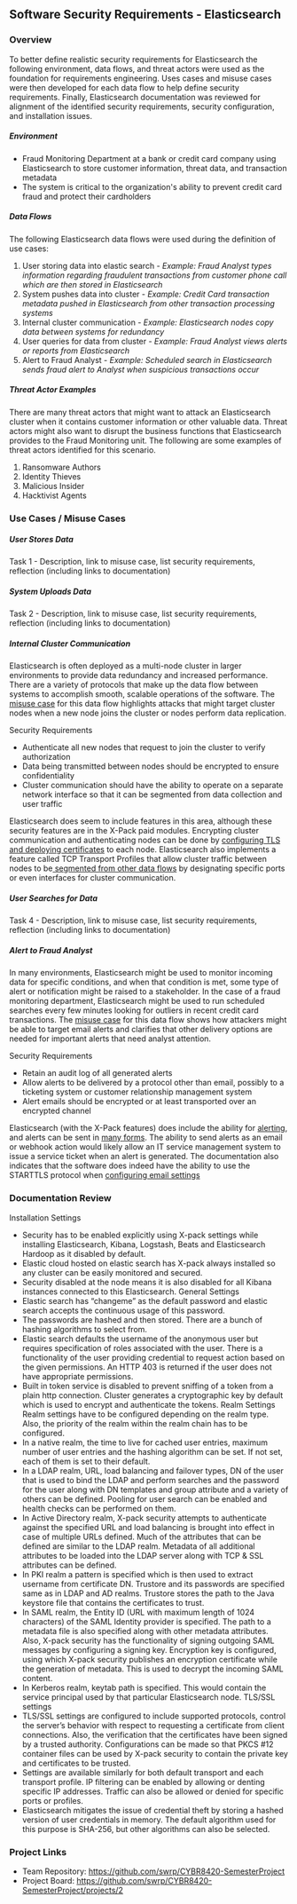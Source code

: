 ## Software Security Requirements - Elasticsearch


### Overview
To better define realistic security requirements for Elasticsearch the following environment, data flows, and threat actors were used as the foundation for requirements engineering.  Uses cases and misuse cases were then developed for each data flow to help define security requirements.  Finally, Elasticsearch documentation was reviewed for alignment of the identified security requirements, security configuration, and installation issues.

##### Environment 
* Fraud Monitoring Department at a bank or credit card company using Elasticsearch to store customer information, threat data, and transaction metadata
* The system is critical to the organization's ability to prevent credit card fraud and protect their cardholders

##### Data Flows
The following Elasticsearch data flows were used during the definition of use cases:
1. User storing data into elastic search - *Example: Fraud Analyst types information regarding fraudulent transactions from customer phone call which are then stored in Elasticsearch*
2. System pushes data into cluster - *Example: Credit Card transaction metadata pushed in Elasticsearch from other transaction processing systems*
3. Internal cluster communication - *Example: Elasticsearch nodes copy data between systems for redundancy*
4. User queries for data from cluster - *Example: Fraud Analyst views alerts or reports from Elasticsearch*
5. Alert to Fraud Analyst - *Example: Scheduled search in Elasticsearch sends fraud alert to Analyst when suspicious transactions occur*

##### Threat Actor Examples
There are many threat actors that might want to attack an Elasticsearch cluster when it contains customer information or other valuable data.  Threat actors might also want to disrupt the business functions that Elasticsearch provides to the Fraud Monitoring unit.  The following are some examples of threat actors identified for this scenario.
1. Ransomware Authors
2. Identity Thieves
3. Malicious Insider
4. Hacktivist Agents

### Use Cases / Misuse Cases

##### User Stores Data 
Task 1 - Description, link to misuse case, list security requirements, reflection (including links to documentation)  

##### System Uploads Data
Task 2 - Description, link to misuse case, list security requirements, reflection (including links to documentation)  

##### Internal Cluster Communication
Elasticsearch is often deployed as a multi-node cluster in larger environments to provide data redundancy and increased performance.  There are a variety of protocols that make up the data flow between systems to accomplish smooth, scalable operations of the software.  The [misuse case](https://github.com/swrp/CYBR8420-SemesterProject/blob/master/Misuse%20Cases/Misuse%20Case_Elasticsearch_Cluster%20Communication.jpg) for this data flow highlights attacks that might target cluster nodes when a new node joins the cluster or  nodes perform data replication.  

Security Requirements
* Authenticate all new nodes that request to join the cluster to verify authorization
* Data being transmitted between nodes should be encrypted to ensure confidentiality
* Cluster communication should have the ability to operate on a separate network interface so that it can be segmented from data collection and user traffic

Elasticsearch does seem to include features in this area, although these security features are in the X-Pack paid modules.  Encrypting cluster communication and authenticating nodes can be done by [configuring TLS and deploying certificates](https://www.elastic.co/guide/en/elasticsearch/reference/6.4/configuring-tls.html#tls-transport) to each node.  Elasticsearch also implements a feature called TCP Transport Profiles that allow cluster traffic between nodes to be[ segmented from other data flows](https://www.elastic.co/guide/en/elasticsearch/reference/6.4/separating-node-client-traffic.html) by designating specific ports or even interfaces for cluster communication.


##### User Searches for Data
Task 4 - Description, link to misuse case, list security requirements, reflection (including links to documentation)  

##### Alert to Fraud Analyst
In many environments, Elasticsearch might be used to monitor incoming data for specific conditions, and when that condition is met, some type of alert or notification might be raised to a stakeholder.  In the case of a fraud monitoring department, Elasticsearch might be used to run scheduled searches every few minutes looking for outliers in recent credit card transactions.  The [misuse case](https://github.com/swrp/CYBR8420-SemesterProject/blob/master/Misuse%20Cases/Misuse%20Case_Elasticsearch_Alerting.jpg) for this data flow shows how attackers might be able to target email alerts and clarifies that other delivery options are needed for important alerts that need analyst attention.

Security Requirements
* Retain an audit log of all generated alerts
* Allow alerts to be delivered by a protocol other than email, possibly to a ticketing system or customer relationship management system
* Alert emails should be encrypted or at least transported over an encrypted channel

Elasticsearch (with the X-Pack features) does include the ability for [alerting](https://www.elastic.co/guide/en/elastic-stack-overview/current/xpack-alerting.html), and alerts can be sent in [many forms](https://www.elastic.co/guide/en/elastic-stack-overview/current/actions.html).  The ability to send alerts as an email or webhook action would likely allow an IT service management system to issue a service ticket when an alert is generated.  The documentation also indicates that the software does indeed have the ability to use the STARTTLS protocol when [configuring email settings](https://www.elastic.co/guide/en/elastic-stack-overview/6.4/actions-email.html#configuring-email)

### Documentation Review
Installation Settings
* Security has to be enabled explicitly using X-pack settings while installing Elasticsearch, Kibana, Logstash, Beats and Elasticsearch Hardoop as it disabled by default.
* Elastic cloud hosted on elastic search has X-pack always installed so any cluster can be easily monitored and secured.
* Security disabled at the node means it is also disabled for all Kibana instances connected to this Elasticsearch.
General Settings
* Elastic search has “changeme” as the default password and elastic search accepts the continuous usage of this password.
* The passwords are hashed and then stored. There are a bunch of hashing algorithms to select from.
* Elastic search defaults the username of the anonymous user but requires specification of roles associated with the user. There is a functionality of the user providing credential to request action based on the given permissions. An HTTP 403 is returned if the user does not have appropriate permissions.
* Built in token service is disabled to prevent sniffing of a token from a plain http connection. Cluster generates a cryptographic key by default which is used to encrypt and authenticate the tokens.
Realm Settings
Realm settings have to be configured depending on the realm type. Also, the priority of the realm within the realm chain has to be configured.
* In a native realm, the time to live for cached user entries, maximum number of user entries and the hashing algorithm can be set. If not set, each of them is set to their default.
* In a LDAP realm, URL, load balancing and failover types, DN of the user that is used to bind the LDAP and perform searches and the password for the user along with DN templates and group attribute and a variety of others can be defined. Pooling for user search can be enabled and health checks can be performed on them.
* In Active Directory realm, X-pack security attempts to authenticate against the specified URL and load balancing is brought into effect in case of multiple URLs defined. Much of the attributes that can be defined are similar to the LDAP realm. Metadata of all additional attributes to be loaded into the LDAP server along with TCP & SSL attributes can be defined.
* In PKI realm a pattern is specified which is then used to extract username from certificate DN. Trustore and its passwords are specified same as in LDAP and AD realms. Trustore stores the path to the Java keystore file that contains the certificates to trust.
* In SAML realm, the Entity ID (URL with maximum length of 1024 characters) of the SAML Identity provider is specified. The path to a metadata file is also specified along with other metadata attributes. Also, X-pack security has the functionality of signing outgoing SAML messages by configuring a signing key. Encryption key is configured, using which X-pack security publishes an encryption certificate while the generation of metadata. This is used to decrypt the incoming SAML content.
* In Kerberos realm, keytab path is specified. This would contain the service principal used by that particular Elasticsearch node.
TLS/SSL settings
* TLS/SSL settings are configured to include supported protocols, control the server’s behavior with respect to requesting a certificate from client connections. Also, the verification that the certificates have been signed by a trusted authority. Configurations can be made so that PKCS #12 container files can be used by X-pack security to contain the private key and certificates to be trusted.
* Settings are available similarly for both default transport and each transport profile. IP filtering can be enabled by allowing or denting specific IP addresses. Traffic can also be allowed or denied for specific ports or profiles.
* Elasticsearch mitigates the issue of credential theft by storing a hashed version of user credentials in memory. The default algorithm used for this purpose is SHA-256, but other algorithms can also be selected.


### Project Links
* Team Repository: https://github.com/swrp/CYBR8420-SemesterProject
* Project Board: https://github.com/swrp/CYBR8420-SemesterProject/projects/2
